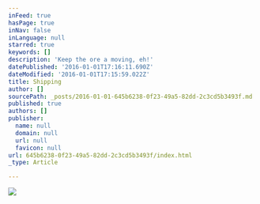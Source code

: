 ```yaml
---
inFeed: true
hasPage: true
inNav: false
inLanguage: null
starred: true
keywords: []
description: 'Keep the ore a moving, eh!'
datePublished: '2016-01-01T17:16:11.690Z'
dateModified: '2016-01-01T17:15:59.022Z'
title: Shipping
author: []
sourcePath: _posts/2016-01-01-645b6238-0f23-49a5-82dd-2c3cd5b3493f.md
published: true
authors: []
publisher:
  name: null
  domain: null
  url: null
  favicon: null
url: 645b6238-0f23-49a5-82dd-2c3cd5b3493f/index.html
_type: Article

---
```

![](https://the-grid-user-content.s3-us-west-2.amazonaws.com/c174ac4d-c5e3-46c4-bc7d-198f7ec07ecf.jpg)